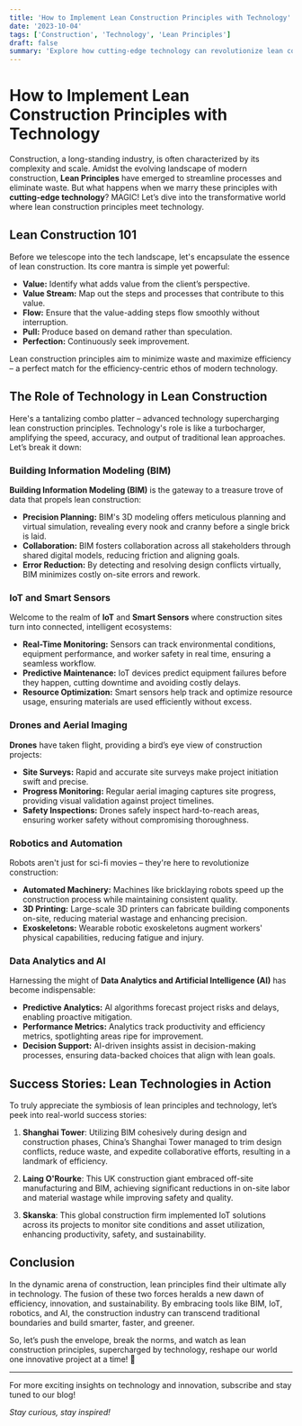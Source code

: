 ```yaml
---
title: 'How to Implement Lean Construction Principles with Technology'
date: '2023-10-04'
tags: ['Construction', 'Technology', 'Lean Principles']
draft: false
summary: 'Explore how cutting-edge technology can revolutionize lean construction practices, enhance efficiency, and reduce waste in the construction industry.'
---
```


# How to Implement Lean Construction Principles with Technology

Construction, a long-standing industry, is often characterized by its complexity and scale. Amidst the evolving landscape of modern construction, **Lean Principles** have emerged to streamline processes and eliminate waste. But what happens when we marry these principles with **cutting-edge technology**? MAGIC! Let’s dive into the transformative world where lean construction principles meet technology.

## Lean Construction 101

Before we telescope into the tech landscape, let's encapsulate the essence of lean construction. Its core mantra is simple yet powerful:

- **Value:** Identify what adds value from the client’s perspective.
- **Value Stream:** Map out the steps and processes that contribute to this value.
- **Flow:** Ensure that the value-adding steps flow smoothly without interruption.
- **Pull:** Produce based on demand rather than speculation.
- **Perfection:** Continuously seek improvement.

Lean construction principles aim to minimize waste and maximize efficiency – a perfect match for the efficiency-centric ethos of modern technology.

## The Role of Technology in Lean Construction

Here's a tantalizing combo platter – advanced technology supercharging lean construction principles. Technology's role is like a turbocharger, amplifying the speed, accuracy, and output of traditional lean approaches. Let’s break it down:

### Building Information Modeling (BIM)

**Building Information Modeling (BIM)** is the gateway to a treasure trove of data that propels lean construction:

- **Precision Planning:** BIM's 3D modeling offers meticulous planning and virtual simulation, revealing every nook and cranny before a single brick is laid.
- **Collaboration:** BIM fosters collaboration across all stakeholders through shared digital models, reducing friction and aligning goals.
- **Error Reduction:** By detecting and resolving design conflicts virtually, BIM minimizes costly on-site errors and rework.

### IoT and Smart Sensors

Welcome to the realm of **IoT** and **Smart Sensors** where construction sites turn into connected, intelligent ecosystems:

- **Real-Time Monitoring:** Sensors can track environmental conditions, equipment performance, and worker safety in real time, ensuring a seamless workflow.
- **Predictive Maintenance:** IoT devices predict equipment failures before they happen, cutting downtime and avoiding costly delays.
- **Resource Optimization:** Smart sensors help track and optimize resource usage, ensuring materials are used efficiently without excess.

### Drones and Aerial Imaging

**Drones** have taken flight, providing a bird’s eye view of construction projects:

- **Site Surveys:** Rapid and accurate site surveys make project initiation swift and precise.
- **Progress Monitoring:** Regular aerial imaging captures site progress, providing visual validation against project timelines.
- **Safety Inspections:** Drones safely inspect hard-to-reach areas, ensuring worker safety without compromising thoroughness.

### Robotics and Automation

Robots aren't just for sci-fi movies – they're here to revolutionize construction:

- **Automated Machinery:** Machines like bricklaying robots speed up the construction process while maintaining consistent quality.
- **3D Printing:** Large-scale 3D printers can fabricate building components on-site, reducing material wastage and enhancing precision.
- **Exoskeletons:** Wearable robotic exoskeletons augment workers' physical capabilities, reducing fatigue and injury.

### Data Analytics and AI

Harnessing the might of **Data Analytics and Artificial Intelligence (AI)** has become indispensable:

- **Predictive Analytics:** AI algorithms forecast project risks and delays, enabling proactive mitigation.
- **Performance Metrics:** Analytics track productivity and efficiency metrics, spotlighting areas ripe for improvement.
- **Decision Support:** AI-driven insights assist in decision-making processes, ensuring data-backed choices that align with lean goals.

## Success Stories: Lean Technologies in Action

To truly appreciate the symbiosis of lean principles and technology, let’s peek into real-world success stories:

1. **Shanghai Tower**: Utilizing BIM cohesively during design and construction phases, China’s Shanghai Tower managed to trim design conflicts, reduce waste, and expedite collaborative efforts, resulting in a landmark of efficiency.
  
2. **Laing O'Rourke**: This UK construction giant embraced off-site manufacturing and BIM, achieving significant reductions in on-site labor and material wastage while improving safety and quality.

3. **Skanska**: This global construction firm implemented IoT solutions across its projects to monitor site conditions and asset utilization, enhancing productivity, safety, and sustainability.

## Conclusion

In the dynamic arena of construction, lean principles find their ultimate ally in technology. The fusion of these two forces heralds a new dawn of efficiency, innovation, and sustainability. By embracing tools like BIM, IoT, robotics, and AI, the construction industry can transcend traditional boundaries and build smarter, faster, and greener.

So, let’s push the envelope, break the norms, and watch as lean construction principles, supercharged by technology, reshape our world one innovative project at a time! 🚀

---

For more exciting insights on technology and innovation, subscribe and stay tuned to our blog!

*Stay curious, stay inspired!*